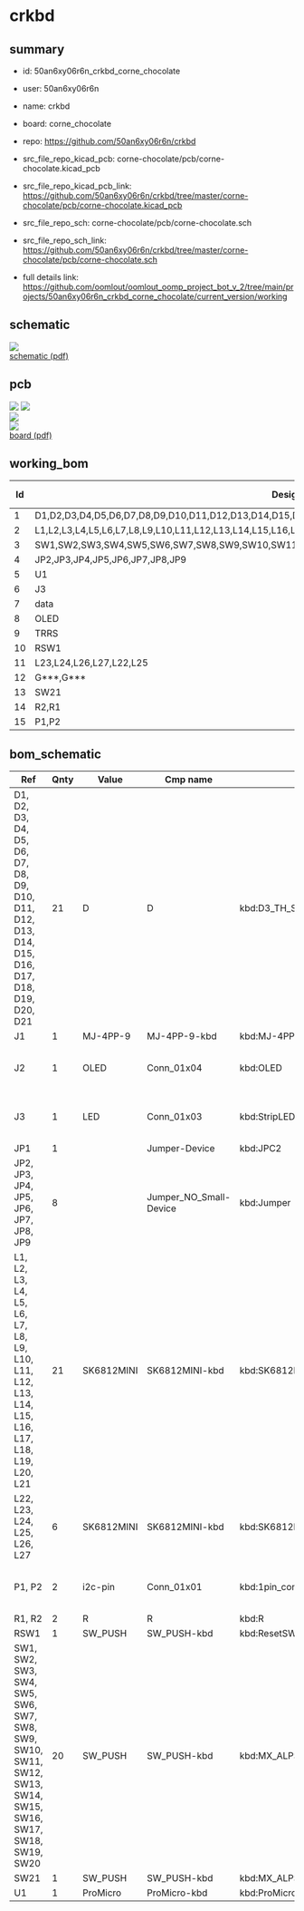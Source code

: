 # crkbd
 
## summary 
* id: 50an6xy06r6n_crkbd_corne_chocolate
* user: 50an6xy06r6n
* name: crkbd
* board: corne_chocolate
* repo: https://github.com/50an6xy06r6n/crkbd
* src_file_repo_kicad_pcb: corne-chocolate/pcb/corne-chocolate.kicad_pcb
* src_file_repo_kicad_pcb_link: https://github.com/50an6xy06r6n/crkbd/tree/master/corne-chocolate/pcb/corne-chocolate.kicad_pcb


* src_file_repo_sch: corne-chocolate/pcb/corne-chocolate.sch
* src_file_repo_sch_link: https://github.com/50an6xy06r6n/crkbd/tree/master/corne-chocolate/pcb/corne-chocolate.sch
* full details link: https://github.com/oomlout/oomlout_oomp_project_bot_v_2/tree/main/projects/50an6xy06r6n_crkbd_corne_chocolate/current_version/working  

## schematic  
![](working_schematic_600.png)  
[schematic (pdf)](working_schematic.pdf)  

## pcb  
![](working_3d_600.png) 
![](working_3d_front_600.png)  
![](working_3d_back_600.png)  
![](working_600.png)  
[board (pdf)](working.pdf)  

## working_bom
| Id | Designator | Footprint | Quantity | Designation | Supplier and ref |  | None | 
| --- | --- | --- | --- | --- | --- | --- | --- | 
| 1 | D1,D2,D3,D4,D5,D6,D7,D8,D9,D10,D11,D12,D13,D14,D15,D16,D17,D18,D19,D20,D21 | D3_SMD | 21 | D |  |  | [''] | 
| 2 | L1,L2,L3,L4,L5,L6,L7,L8,L9,L10,L11,L12,L13,L14,L15,L16,L17,L18,L19,L20,L21 | SK6812MINI_rev | 21 | SK6812MINI |  |  | [''] | 
| 3 | SW1,SW2,SW3,SW4,SW5,SW6,SW7,SW8,SW9,SW10,SW11,SW12,SW13,SW14,SW15,SW16,SW17,SW18,SW19,SW20 | Choc_Hotswap | 20 | SW_PUSH |  |  | [''] | 
| 4 | JP2,JP3,JP4,JP5,JP6,JP7,JP8,JP9 | Jumper | 8 |   |  |  | [''] | 
| 5 | U1 | ProMicro_v2 | 1 | ProMicro |  |  | [''] | 
| 6 | J3 | StripLED_rev | 1 | LED |  |  | [''] | 
| 7 | data | JPC2 | 1 |   |  |  | [''] | 
| 8 | OLED | OLED | 1 | OLED |  |  | [''] | 
| 9 | TRRS | MJ-4PP-9 | 1 | MJ-4PP-9 |  |  | [''] | 
| 10 | RSW1 | ResetSW | 1 | Reset |  |  | [''] | 
| 11 | L23,L24,L26,L27,L22,L25 | SK6812MINI_underglow_rev | 6 | SK6812MINI |  |  | [''] | 
| 12 | G***,G*** | corne | 2 | LOGO |  |  | [''] | 
| 13 | SW21 | Choc_Hotswap_1.5u | 1 | SW_PUSH |  |  | [''] | 
| 14 | R2,R1 | R | 2 | R |  |  | [''] | 
| 15 | P1,P2 | 1pin_conn | 2 | i2c-pin |  |  | [''] | 


## bom_schematic
| Ref | Qnty | Value | Cmp name | Footprint | Description | Vendor | DNP | 
| --- | --- | --- | --- | --- | --- | --- | --- | 
| D1, D2, D3, D4, D5, D6, D7, D8, D9, D10, D11, D12, D13, D14, D15, D16, D17, D18, D19, D20, D21 | 21 | D | D | kbd:D3_TH_SMD | Diode |  |  | 
| J1 | 1 | MJ-4PP-9 | MJ-4PP-9-kbd | kbd:MJ-4PP-9 |  |  |  | 
| J2 | 1 | OLED | Conn_01x04 | kbd:OLED | Generic connector, single row, 01x04, script generated (kicad-library-utils/schlib/autogen/connector/) |  |  | 
| J3 | 1 | LED | Conn_01x03 | kbd:StripLED_rev | Generic connector, single row, 01x03, script generated (kicad-library-utils/schlib/autogen/connector/) |  |  | 
| JP1 | 1 |  | Jumper-Device | kbd:JPC2 |  |  |  | 
| JP2, JP3, JP4, JP5, JP6, JP7, JP8, JP9 | 8 |  | Jumper_NO_Small-Device | kbd:Jumper |  |  |  | 
| L1, L2, L3, L4, L5, L6, L7, L8, L9, L10, L11, L12, L13, L14, L15, L16, L17, L18, L19, L20, L21 | 21 | SK6812MINI | SK6812MINI-kbd | kbd:SK6812MINI_rev |  |  |  | 
| L22, L23, L24, L25, L26, L27 | 6 | SK6812MINI | SK6812MINI-kbd | kbd:SK6812MINI_underglow |  |  |  | 
| P1, P2 | 2 | i2c-pin | Conn_01x01 | kbd:1pin_conn | Generic connector, single row, 01x01, script generated (kicad-library-utils/schlib/autogen/connector/) |  |  | 
| R1, R2 | 2 | R | R | kbd:R | Resistor |  |  | 
| RSW1 | 1 | SW_PUSH | SW_PUSH-kbd | kbd:ResetSW |  |  |  | 
| SW1, SW2, SW3, SW4, SW5, SW6, SW7, SW8, SW9, SW10, SW11, SW12, SW13, SW14, SW15, SW16, SW17, SW18, SW19, SW20 | 20 | SW_PUSH | SW_PUSH-kbd | kbd:MX_ALPS_PG1350_noLed |  |  |  | 
| SW21 | 1 | SW_PUSH | SW_PUSH-kbd | kbd:MX_ALPS_PG1350_noLed_1.75u |  |  |  | 
| U1 | 1 | ProMicro | ProMicro-kbd | kbd:ProMicro_v2 |  |  |  | 



